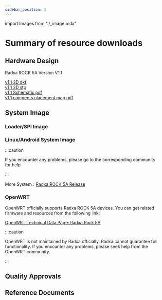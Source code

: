 ```yaml
---
sidebar_position: 2
---
```


import Images from "./\_image.mdx"

# Summary of resource downloads

## Hardware Design

Radxa ROCK 5A Version V1.1

[v1.1 2D dxf](https://dl.radxa.com/rock5/5a/docs/hw/radxa_rock5a_X1.11_2D.dxf)  
[v1.1 3D stp](https://dl.radxa.com/rock5/5a/docs/hw/rock_5a_3d_pcba.rar)  
[v1.1 Schematic pdf](https://dl.radxa.com/rock5/5a/docs/hw/radxa_rock5a_V1.1_sch.pdf)  
[v1.1 compents placement map pdf](https://dl.radxa.com/rock5/5a/docs/hw/radxa_rock5a_V1.1_smd.pdf)

## System Image

### Loader/SPI Image

<Images loader={true} system_img={false} android_img={false} spi_img={true} miniloader={true} dietpi={false} />

### Linux/Android System Image

<Images loader={false} system_img={true} android_img={true} spi_img={false} miniloader={false} dietpi={true} />

:::caution

If you encounter any problems, please go to the corresponding community for help

:::

More System：[Radxa ROCK 5A Release](https://github.com/radxa-build/rock-5a/releases)

### OpenWRT

OpenWRT officially supports Radxa ROCK 5A devices. You can get related firmware and resources from the following link:

[OpenWRT Technical Data Page: Radxa Rock 5A](https://openwrt.org/toh/hwdata/radxa/radxa_rock_5a)

:::caution

OpenWRT is not maintained by Radxa officially. Radxa cannot guarantee full functionality. If you encounter any problems, please seek help from the OpenWRT community.

:::

## Quality Approvals

## Reference Documents
